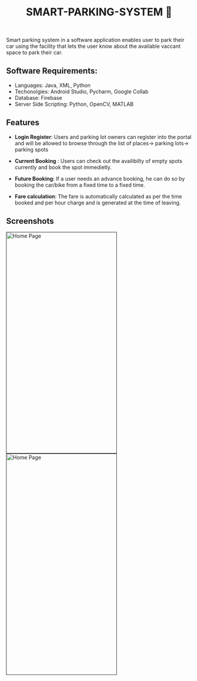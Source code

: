 <h1 align="center">SMART-PARKING-SYSTEM   🚗</h1><br>

Smart parking system in a software application enables user to park their car using the facility that lets the user know about the available vaccant space to park their car.

## Software Requirements:
- Languages: Java, XML, Python
- Techonolgies: Android Studio, Pycharm, Google Collab 
- Database: Firebase
- Server Side Scripting: Python, OpenCV, MATLAB

## Features

- **Login Register**: Users and parking lot owners can register into the portal and will be allowed to browse through the list of places-> parking lots-> parking spots

- **Current Booking** : Users can check out the availibilty of empty spots currently and book the spot immedietly.

- **Future Booking**:  If a user needs an advance booking, he can do so by booking the car/bike from a fixed time to a fixed time.

- **Fare calculation**: The fare is automatically calculated as per the time booked and per hour charge and is generated at the time of leaving.

<h2>Screenshots</h2>
<p>
  <a href="">
    <img src="https://i.postimg.cc/7ZNj6L2M/1.png" alt="Home Page" width="300" height="600">
  </a>
  <a href="">
    <img src="https://i.postimg.cc/258MBfdp/2.png" alt="Home Page" width="300" height="600">
  </a>
</p>

